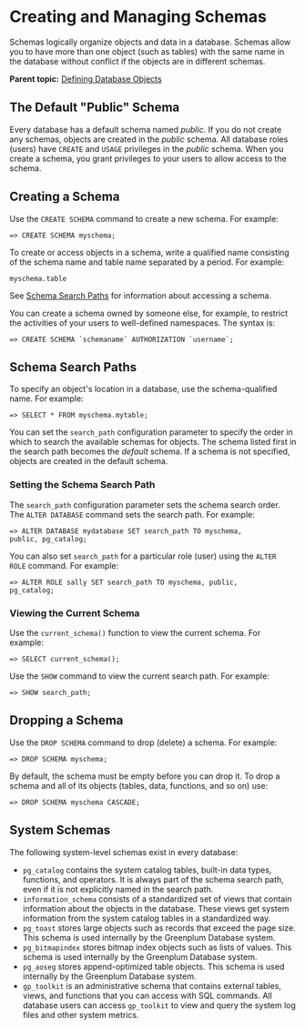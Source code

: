 # Creating and Managing Schemas 

Schemas logically organize objects and data in a database. Schemas allow you to have more than one object \(such as tables\) with the same name in the database without conflict if the objects are in different schemas.

**Parent topic:** [Defining Database Objects](../ddl/ddl.html)

## The Default "Public" Schema 

Every database has a default schema named *public*. If you do not create any schemas, objects are created in the *public* schema. All database roles \(users\) have `CREATE` and `USAGE` privileges in the *public* schema. When you create a schema, you grant privileges to your users to allow access to the schema.

## Creating a Schema 

Use the `CREATE SCHEMA` command to create a new schema. For example:

```
=> CREATE SCHEMA myschema;

```

To create or access objects in a schema, write a qualified name consisting of the schema name and table name separated by a period. For example:

```
myschema.table

```

See [Schema Search Paths](#topic20) for information about accessing a schema.

You can create a schema owned by someone else, for example, to restrict the activities of your users to well-defined namespaces. The syntax is:

```
=> CREATE SCHEMA `schemaname` AUTHORIZATION `username`;

```

## Schema Search Paths 

To specify an object's location in a database, use the schema-qualified name. For example:

```
=> SELECT * FROM myschema.mytable;

```

You can set the `search_path` configuration parameter to specify the order in which to search the available schemas for objects. The schema listed first in the search path becomes the *default* schema. If a schema is not specified, objects are created in the default schema.

### Setting the Schema Search Path 

The `search_path` configuration parameter sets the schema search order. The `ALTER DATABASE` command sets the search path. For example:

```
=> ALTER DATABASE mydatabase SET search_path TO myschema, 
public, pg_catalog;

```

You can also set `search_path` for a particular role \(user\) using the `ALTER ROLE` command. For example:

```
=> ALTER ROLE sally SET search_path TO myschema, public, 
pg_catalog;

```

### Viewing the Current Schema 

Use the `current_schema()` function to view the current schema. For example:

```
=> SELECT current_schema();

```

Use the `SHOW` command to view the current search path. For example:

```
=> SHOW search_path;

```

## Dropping a Schema 

Use the `DROP SCHEMA` command to drop \(delete\) a schema. For example:

```
=> DROP SCHEMA myschema;

```

By default, the schema must be empty before you can drop it. To drop a schema and all of its objects \(tables, data, functions, and so on\) use:

```
=> DROP SCHEMA myschema CASCADE;

```

## System Schemas 

The following system-level schemas exist in every database:

-   `pg_catalog` contains the system catalog tables, built-in data types, functions, and operators. It is always part of the schema search path, even if it is not explicitly named in the search path.
-   `information_schema` consists of a standardized set of views that contain information about the objects in the database. These views get system information from the system catalog tables in a standardized way.
-   `pg_toast` stores large objects such as records that exceed the page size. This schema is used internally by the Greenplum Database system.
-   `pg_bitmapindex` stores bitmap index objects such as lists of values. This schema is used internally by the Greenplum Database system.
-   `pg_aoseg` stores append-optimized table objects. This schema is used internally by the Greenplum Database system.
-   `gp_toolkit` is an administrative schema that contains external tables, views, and functions that you can access with SQL commands. All database users can access `gp_toolkit` to view and query the system log files and other system metrics.


